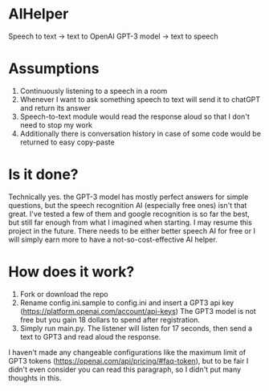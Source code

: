 # AIHelper
Speech to text -> text to OpenAI GPT-3 model -> text to speech 

# Assumptions
1. Continuously listening to a speech in a room
2. Whenever I want to ask something speech to text will send it to chatGPT and return its answer
3. Speech-to-text module would read the response aloud so that I don't need to stop my work
4. Additionally there is conversation history in case of some code would be returned to easy copy-paste

# Is it done?
Technically yes. the GPT-3 model has mostly perfect answers for simple questions, but the speech recognition AI (especially free ones) isn't that great. I've tested a few of them and google recognition is so far the best, but still far enough from what I imagined when starting. 
I may resume this project in the future. There needs to be either better speech AI for free or I will simply earn more to have a not-so-cost-effective AI helper.

# How does it work?
1. Fork or download the repo
2. Rename config.ini.sample to config.ini and insert a GPT3 api key (https://platform.openai.com/account/api-keys)
The GPT3 model is not free but you gain 18 dollars to spend after registration.
3. Simply run main.py. The listener will listen for 17 seconds, then send a text to GPT3 and read aloud the response.

I haven't made any changeable configurations like the maximum limit of GPT3 tokens (https://openai.com/api/pricing/#faq-token), but to be fair I didn't even consider you can read this paragraph, so I didn't put many thoughts in this.
